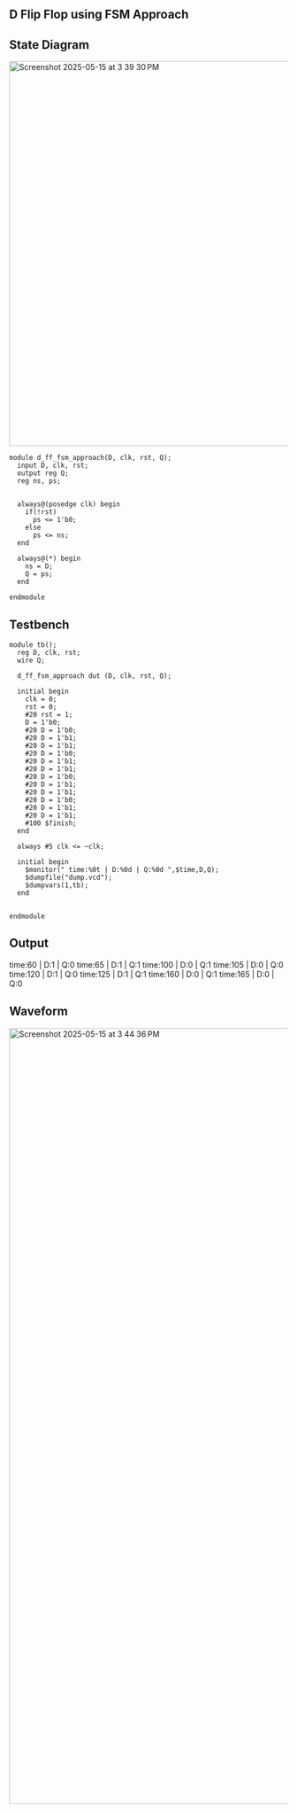 ## D Flip Flop using FSM Approach

## State Diagram

<img width="695" alt="Screenshot 2025-05-15 at 3 39 30 PM" src="https://github.com/user-attachments/assets/efad538d-c7eb-4d78-8ff1-515889b3460b" />

```
module d_ff_fsm_approach(D, clk, rst, Q);
  input D, clk, rst;
  output reg Q;
  reg ns, ps;
  
  
  always@(posedge clk) begin
    if(!rst)
      ps <= 1'b0;
    else
      ps <= ns;
  end
  
  always@(*) begin
    ns = D;
    Q = ps;
  end
  
endmodule
```

## Testbench

```
module tb();
  reg D, clk, rst;
  wire Q;
  
  d_ff_fsm_approach dut (D, clk, rst, Q);
  
  initial begin
    clk = 0;
    rst = 0;
    #20 rst = 1;
    D = 1'b0;
    #20 D = 1'b0;
    #20 D = 1'b1;
    #20 D = 1'b1;
    #20 D = 1'b0;
    #20 D = 1'b1;
    #20 D = 1'b1;
    #20 D = 1'b0;
    #20 D = 1'b1;
    #20 D = 1'b1;
    #20 D = 1'b0;
    #20 D = 1'b1;
    #20 D = 1'b1;
    #100 $finish;
  end
  
  always #5 clk <= ~clk;
  
  initial begin
    $monitor(" time:%0t | D:%0d | Q:%0d ",$time,D,Q);
    $dumpfile("dump.vcd");
    $dumpvars(1,tb);
  end
  
  
endmodule
```

## Output

 time:60 | D:1 | Q:0 
 time:65 | D:1 | Q:1 
 time:100 | D:0 | Q:1 
 time:105 | D:0 | Q:0 
 time:120 | D:1 | Q:0 
 time:125 | D:1 | Q:1 
 time:160 | D:0 | Q:1 
 time:165 | D:0 | Q:0

 ## Waveform
 
 <img width="1401" alt="Screenshot 2025-05-15 at 3 44 36 PM" src="https://github.com/user-attachments/assets/69c9e315-3eac-44ac-b2ae-82caad1a8760" />


